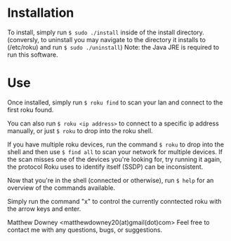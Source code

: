   Installation  
================
To install, simply run `$ sudo ./install` inside of the install directory.
(conversly, to uninstall you may navigate to the directory it installs to (/etc/roku) and run `$ sudo ./uninstall`)
Note: the Java JRE is required to run this software.

  Use  
=======
Once installed, simply run `$ roku find` to scan your lan and connect to the first roku found.

You can also run `$ roku <ip address>` to connect to a specific ip address manually, or just `$ roku` to drop into the roku shell.

If you have multiple roku devices, run the command `$ roku` to drop into the shell and then use `$ find all` to scan your network for multiple devices.
If the scan misses one of the devices you're looking for, try running it again, the protocol Roku uses to identify itself (SSDP) can be inconsistent.

Now that you're in the shell (connected or otherwise), run `$ help` for an overview of the commands available. 

Simply run the command "x" to control the currently conntected roku with the arrow keys and enter.

Matthew Downey
<matthewdowney20(at)gmail(dot)com>
Feel free to contact me with any questions, bugs, or suggestions. 
